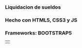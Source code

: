 ### Liquidacion de sueldos 
### Hecho con HTML5, CSS3 y JS
### Frameworks: BOOTSTRAP5 

<table>
  <tbody>
    <tr>
      <td align="center">
        <a href="https://github.com/munozjuliann">
    </tr>
  </tbody>
</table>
